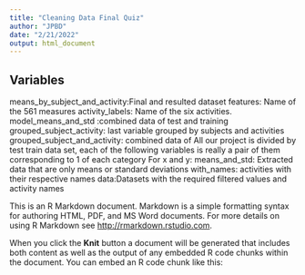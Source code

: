 ```yaml
---
title: "Cleaning Data Final Quiz"
author: "JPBD"
date: "2/21/2022"
output: html_document
---
```



## Variables
means_by_subject_and_activity:Final and resulted dataset
features: Name of the 561 measures
activity_labels: Name of the six activities.
model_means_and_std :combined data of test and training
grouped_subject_activity: last variable grouped by subjects and activities
grouped_subject_and_activity: combined data of 
All our project is divided by test train data set, each of the following variables is really a pair of them corresponding to 1 of each category
For x and y:
means_and_std: Extracted data that are only means or standard deviations
with_names: activities with their respective names
data:Datasets with the required filtered values and activity names

This is an R Markdown document. Markdown is a simple formatting syntax for authoring HTML, PDF, and MS Word documents. For more details on using R Markdown see <http://rmarkdown.rstudio.com>.

When you click the **Knit** button a document will be generated that includes both content as well as the output of any embedded R code chunks within the document. You can embed an R code chunk like this:


